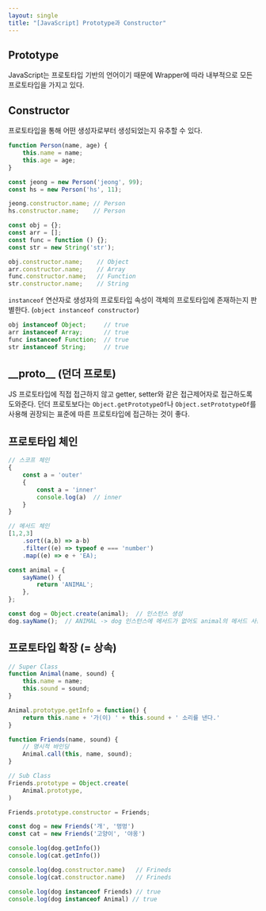 ```yaml
---
layout: single
title: "[JavaScript] Prototype과 Constructor"
---
```


## Prototype

JavaScript는 프로토타입 기반의 언어이기 때문에 Wrapper에 따라 내부적으로 모든 프로토타입을 가지고 있다.

## Constructor

프로토타입을 통해 어떤 생성자로부터 생성되었는지 유추할 수 있다.

```js
function Person(name, age) {
    this.name = name;
    this.age = age;
}

const jeong = new Person('jeong', 99);
const hs = new Person('hs', 11);

jeong.constructor.name; // Person
hs.constructor.name;    // Person

const obj = {};
const arr = [];
const func = function () {};
const str = new String('str');

obj.constructor.name;    // Object
arr.constructor.name;    // Array
func.constructor.name;   // Function
str.constructor.name;    // String
```

`instanceof` 연산자로 생성자의 프로토타입 속성이 객체의 프로토타입에 존재하는지 판별한다. (`object instanceof constructor`)

```js
obj instanceof Object;     // true
arr instanceof Array;      // true
func instanceof Function;  // true
str instanceof String;     // true
```

## \_\_proto__ (던더 프로토)

JS 프로토타입에 직접 접근하지 않고 getter, setter와 같은 접근제어자로 접근하도록 도와준다.
던더 프로토보다는 `Object.getPrototypeOf`나 `Object.setPrototypeOf`를 사용해 권장되는 표준에 따른 프로토타입에 접근하는 것이 좋다.


## 프로토타입 체인

```js
// 스코프 체인
{
    const a = 'outer'
    {
        const a = 'inner'
        console.log(a)  // inner
    }
}

// 메서드 체인
[1,2,3]
    .sort((a,b) => a-b)
    .filter((e) => typeof e === 'number')
    .map((e) => e + 'EA);
```

```js
const animal = {
    sayName() {
        return 'ANIMAL';
    },
};

const dog = Object.create(animal);  // 인스턴스 생성
dog.sayName();  // ANIMAL -> dog 인스턴스에 메서드가 없어도 animal의 메서드 사용 가능
```

## 프로토타입 확장 (= 상속)

```js
// Super Class
function Animal(name, sound) {
    this.name = name;
    this.sound = sound;
}

Animal.prototype.getInfo = function() {
    return this.name + '가(이) ' + this.sound + ' 소리를 낸다.'
}

function Friends(name, sound) {
    // 명시적 바인딩
    Animal.call(this, name, sound);
}

// Sub Class
Friends.prototype = Object.create(
    Animal.prototype,
)

Friends.prototype.constructor = Friends;

const dog = new Friends('개', '멍멍')
const cat = new Friends('고양이', '야옹')

console.log(dog.getInfo())
console.log(cat.getInfo())

console.log(dog.constructor.name)   // Frineds
console.log(cat.constructor.name)   // Frineds

console.log(dog instanceof Friends) // true
console.log(dog instanceof Animal) // true
```